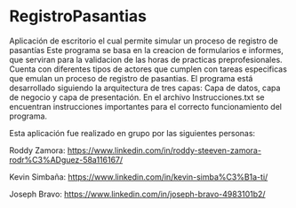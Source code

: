 # RegistroPasantias
Aplicación de escritorio el cual permite simular un proceso de registro de pasantías
Este programa se basa en la creacion de formularios e informes, 
que serviran para la validacion de las horas de practicas preprofesionales. Cuenta con diferentes tipos de actores que cumplen con tareas especificas que emulan 
un proceso de registro de pasantias. 
El programa está desarrollado siguiendo la arquitectura de tres capas: Capa de datos, capa de negocio y capa de presentación.
En el archivo Instrucciones.txt se encuentran instrucciones importantes para el correcto funcionamiento del programa.

Esta aplicación fue realizado en grupo por las siguientes personas:

Roddy Zamora: https://www.linkedin.com/in/roddy-steeven-zamora-rodr%C3%ADguez-58a116167/

Kevin Simbaña: https://www.linkedin.com/in/kevin-simba%C3%B1a-ti/

Joseph Bravo: https://www.linkedin.com/in/joseph-bravo-4983101b2/

